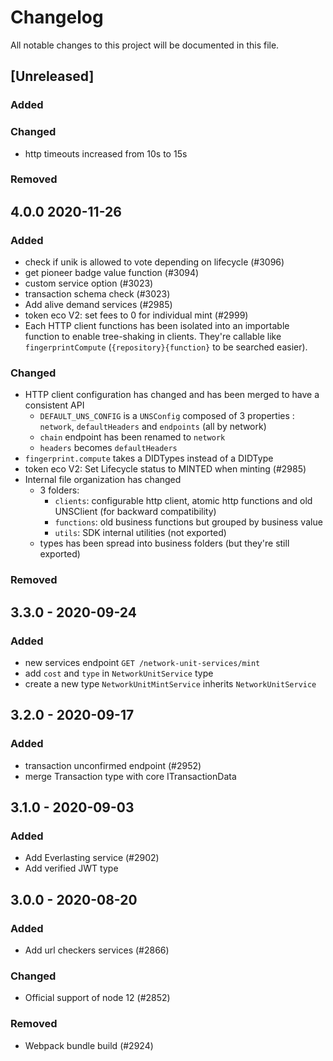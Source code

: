 # Changelog

All notable changes to this project will be documented in this file.

## [Unreleased]

### Added

### Changed

-   http timeouts increased from 10s to 15s

### Removed

## 4.0.0 2020-11-26

### Added

-   check if unik is allowed to vote depending on lifecycle (#3096)
-   get pioneer badge value function (#3094)
-   custom service option (#3023)
-   transaction schema check (#3023)
-   Add alive demand services (#2985)
-   token eco V2: set fees to 0 for individual mint (#2999)
-   Each HTTP client functions has been isolated into an importable function to enable tree-shaking in clients. They're callable like `fingerprintCompute` (`{repository}{function}` to be searched easier).

### Changed

-   HTTP client configuration has changed and has been merged to have a consistent API
    -   `DEFAULT_UNS_CONFIG` is a `UNSConfig` composed of 3 properties : `network`, `defaultHeaders` and `endpoints` (all by network)
    -   `chain` endpoint has been renamed to `network`
    -   `headers` becomes `defaultHeaders`
-   `fingerprint.compute` takes a DIDTypes instead of a DIDType
-   token eco V2: Set Lifecycle status to MINTED when minting (#2985)
-   Internal file organization has changed
    -   3 folders:
        -   `clients`: configurable http client, atomic http functions and old UNSClient (for backward compatibility)
        -   `functions`: old business functions but grouped by business value
        -   `utils`: SDK internal utilities (not exported)
    -   types has been spread into business folders (but they're still exported)

### Removed

## 3.3.0 - 2020-09-24

### Added

-   new services endpoint `GET /network-unit-services/mint`
-   add `cost` and `type` in `NetworkUnitService` type
-   create a new type `NetworkUnitMintService` inherits `NetworkUnitService`

## 3.2.0 - 2020-09-17

### Added

-   transaction unconfirmed endpoint (#2952)
-   merge Transaction type with core ITransactionData

## 3.1.0 - 2020-09-03

### Added

-   Add Everlasting service (#2902)
-   Add verified JWT type

## 3.0.0 - 2020-08-20

### Added

-   Add url checkers services (#2866)

### Changed

-   Official support of node 12 (#2852)

### Removed

-   Webpack bundle build (#2924)
